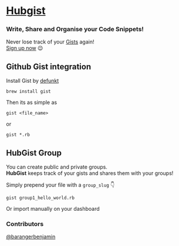 # [Hubgist](http://www.hubgist.com/)
### Write, Share and Organise your Code Snippets!
Never lose track of your [Gists](https://gist.github.com/) again! <br>
[Sign up now](http://www.hubgist.com/users/sign_up) :wink:

## Github Gist integration
Install Gist by [defunkt](https://github.com/defunkt/gist)

```
brew install gist
```

Then its as simple as 

```
gist <file_name>
```
or
```
gist *.rb
```

## HubGist Group

You can create public and private groups. <br>
**HubGist** keeps track of your gists and shares them with your groups!

Simply prepend your file with a ```group_slug``` :point_down:
```
gist group1_hello_world.rb
```
Or import manually on your dashboard


### Contributors
<a href="https://github.com/barangerbenjamin" target="_blank">@barangerbenjamin</a>
